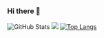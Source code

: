 ### Hi there 👋

<!--
**NishilHoogar/NishilHoogar** is a ✨ _special_ ✨ repository because its `README.md` (this file) appears on your GitHub profile.

Here are some ideas to get you started:

- 🔭 I’m currently working on creating software solutions
- 🌱 I’m currently learning Product Management,Agile Methodologies,
- 👯 I’m looking to collaborate on collaborate/freelance on Websites Research and Content Writing
- 🤔 I’m looking forward to learning about 
- 💬 Ask me about Technology,Products and Life!
- 📫 How to reach me: Linkedin
- 😄 Pronouns: ...
- ⚡ Fun fact: ...
-->
![GitHub Stats](https://github-readme-stats.vercel.app/api?username=NishilHoogar&theme=tokyonight&include_all_commits=true&count_private=true)
![](https://github-readme-stats.vercel.app/api/top-langs/?username=NishilHoogar&theme=tokyonight_border=true&include_all_commits=true&count_private=true&layout=compact)
[![Top Langs](https://github-readme-stats.vercel.app/api/top-langs/?username=anuraghazra)](https://github.com/anuraghazra/github-readme-stats)
